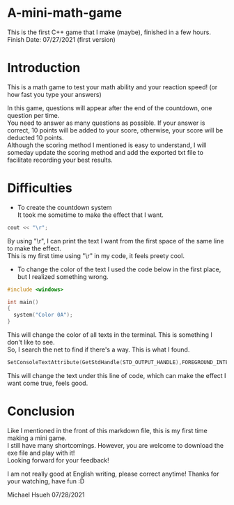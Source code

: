 # A-mini-math-game  
  
This is the first C++ game that I make (maybe), finished in a few hours.  
Finish Date: 07/27/2021 (first version)  
  
# Introduction  
  
This is a math game to test your math ability and your reaction speed! (or how fast you type your answers)  
  
In this game, questions will appear after the end of the countdown, one question per time.  
You need to answer as many questions as possible. If your answer is correct, 10 points will be added to your score, otherwise, your score will be deducted 10 points.  
Although the scoring method I mentioned is easy to understand, I will someday update the scoring method and add the exported txt file to facilitate recording your best results.  
  
# Difficulties
  
* To create the countdown system  
It took me sometime to make the effect that I want.  
  
```C++
cout << "\r";
```
  
By using "\r", I can print the text I want from the first space of the same line to make the effect.  
This is my first time using "\r" in my code, it feels preety cool.

* To change the color of the text
I used the code below in the first place, but I realized something wrong.

```C++
#include <windows>

int main()
{
  system("Color 0A");
}
```
This will change the color of all texts in the terminal. This is something I don't like to see.  
So, I search the net to find if there's a way. This is what I found.  
```C++
SetConsoleTextAttribute(GetStdHandle(STD_OUTPUT_HANDLE),FOREGROUND_INTENSITY|0x0007);
```
This will change the text under this line of code, which can make the effect I want come true, feels good.  
  
# Conclusion  
  
Like I mentioned in the front of this markdown file, this is my first time making a mini game.  
I still have many shortcomings. However, you are welcome to download the exe file and play with it!  
Looking forward for your feedback!

I am not really good at English writing, please correct anytime!
Thanks for your watching, have fun :D

Michael Hsueh 07/28/2021
